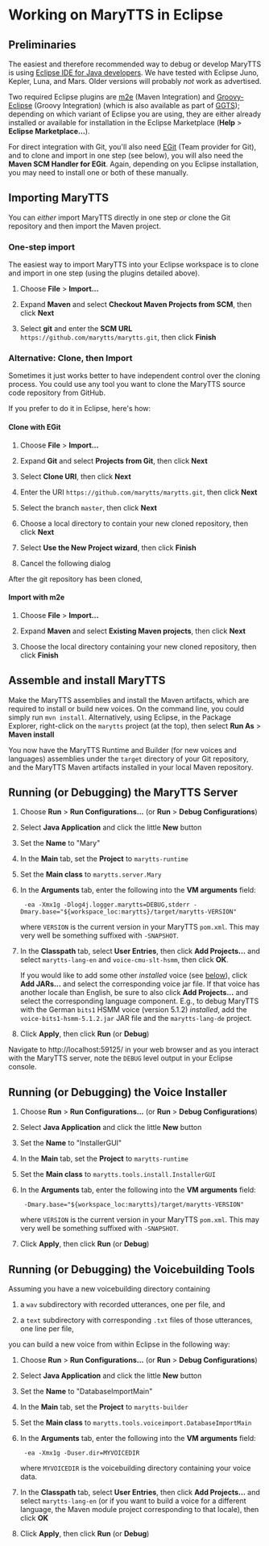 # Working on MaryTTS in Eclipse #

## Preliminaries ##

The easiest and therefore recommended way to debug or develop MaryTTS is using [Eclipse IDE for Java developers](http://eclipse.org).
We have tested with Eclipse Juno, Kepler, Luna, and Mars.
Older versions will probably *not* work as advertised.

Two required Eclipse plugins are [m2e](https://marketplace.eclipse.org/content/maven-integration-eclipse-luna-and-newer) (Maven Integration) and [Groovy-Eclipse](https://github.com/groovy/groovy-eclipse/wiki) (Groovy Integration) (which is also available as part of [GGTS](https://marketplace.eclipse.org/content/groovygrails-tool-suite-ggts-eclipse));
depending on which variant of Eclipse you are using, they are either already installed or available for installation in the Eclipse Marketplace (**Help** > **Eclipse Marketplace...**).

For direct integration with Git, you'll also need [EGit](https://marketplace.eclipse.org/content/egit-git-team-provider) (Team provider for Git), and to clone and import in one step (see below), you will also need the **Maven SCM Handler for EGit**.
Again, depending on you Eclipse installation, you may need to install one or both of these manually.

## Importing MaryTTS ##

You can *either* import MaryTTS directly in one step *or* clone the Git repository and then import the Maven project.

### One-step import ###

The easiest way to import MaryTTS into your Eclipse workspace is to clone and import in one step (using the plugins detailed above).

1. Choose **File** > **Import...**

2. Expand **Maven** and select **Checkout Maven Projects from SCM**, then click **Next**

3. Select **git** and enter the **SCM URL** `https://github.com/marytts/marytts.git`, then click **Finish**

### Alternative: Clone, then Import ###

Sometimes it just works better to have independent control over the cloning process.
You could use any tool you want to clone the MaryTTS source code repository from GitHub.

If you prefer to do it in Eclipse, here's how:

#### Clone with EGit ####

1. Choose **File** > **Import...**

2. Expand **Git** and select **Projects from Git**, then click **Next**

3. Select **Clone URI**, then click **Next**

4. Enter the URI `https://github.com/marytts/marytts.git`, then click **Next**

5. Select the branch `master`, then click **Next**

6. Choose a local directory to contain your new cloned repository, then click **Next**

7. Select **Use the New Project wizard**, then click **Finish**

8. Cancel the following dialog

After the git repository has been cloned, 

#### Import with m2e ####

1. Choose **File** > **Import...**

2. Expand **Maven** and select **Existing Maven projects**, then click **Next**

3. Choose the local directory containing your new cloned repository, then click **Finish**

## Assemble and install MaryTTS ##

Make the MaryTTS assemblies and install the Maven artifacts, which are required to install or build new voices.
On the command line, you could simply run `mvn install`.
Alternatively, using Eclipse, in the Package Explorer, right-click on the `marytts` project (at the top), then select **Run As** > **Maven install**

You now have the MaryTTS Runtime and Builder (for new voices and languages) assemblies under the `target` directory of your Git repository, and the MaryTTS Maven artifacts installed in your local Maven repository.

## Running (or Debugging) the MaryTTS Server ##

1. Choose **Run** > **Run Configurations...** (or **Run** > **Debug Configurations**)

2. Select **Java Application** and click the little **New** button

3. Set the **Name** to "Mary"

4. In the **Main** tab, set the **Project** to `marytts-runtime`

5. Set the **Main class** to `marytts.server.Mary`

6. In the **Arguments** tab, enter the following into the **VM arguments** field:

		-ea -Xmx1g -Dlog4j.logger.marytts=DEBUG,stderr -Dmary.base="${workspace_loc:marytts}/target/marytts-VERSION"

	where `VERSION` is the current version in your MaryTTS `pom.xml`.
	This may very well be something suffixed with `-SNAPSHOT`.

7. In the **Classpath** tab, select **User Entries**, then click **Add Projects...** and
   select `marytts-lang-en` and `voice-cmu-slt-hsmm`, then click **OK**.

   If you would like to add some other *installed* voice (see [below](#running-or-debugging-the-voice-installer)), click **Add JARs...** and select the corresponding voice jar file. If that voice has another locale than English, be sure to also click **Add Projects...** and select the corresponding language component.
   E.g., to debug MaryTTS with the German `bits1` HSMM voice (version 5.1.2) *installed*, add the `voice-bits1-hsmm-5.1.2.jar` JAR file and the `marytts-lang-de` project.

8. Click **Apply**, then click **Run** (or **Debug**)

Navigate to http://localhost:59125/ in your web browser and as you interact with the MaryTTS server, note the `DEBUG` level output in your Eclipse console.

## Running (or Debugging) the Voice Installer ##

1. Choose **Run** > **Run Configurations...** (or **Run** > **Debug Configurations**)

2. Select **Java Application** and click the little **New** button

3. Set the **Name** to "InstallerGUI"

4. In the **Main** tab, set the **Project** to `marytts-runtime`

5. Set the **Main class** to `marytts.tools.install.InstallerGUI`

6. In the **Arguments** tab, enter the following into the **VM arguments** field:

		-Dmary.base="${workspace_loc:marytts}/target/marytts-VERSION"
	
	where `VERSION` is the current version in your MaryTTS `pom.xml`.
	This may very well be something suffixed with `-SNAPSHOT`.

8. Click **Apply**, then click **Run** (or **Debug**)

## Running (or Debugging) the Voicebuilding Tools ##

Assuming you have a new voicebuilding directory containing

1. a `wav` subdirectory with recorded utterances, one per file, and

2. a `text` subdirectory with corresponding `.txt` files of those utterances, one line per file,

you can build a new voice from within Eclipse in the following way:

1. Choose **Run** > **Run Configurations...** (or **Run** > **Debug Configurations**)

2. Select **Java Application** and click the little **New** button

3. Set the **Name** to "DatabaseImportMain"

4. In the **Main** tab, set the **Project** to `marytts-builder`

5. Set the **Main class** to `marytts.tools.voiceimport.DatabaseImportMain`

6. In the **Arguments** tab, enter the following into the **VM arguments** field:

		-ea -Xmx1g -Duser.dir=MYVOICEDIR
	
	where `MYVOICEDIR` is the voicebuilding directory containing your voice data.

7. In the **Classpath** tab, select **User Entries**, then click **Add Projects...** and
   select `marytts-lang-en` (or if you want to build a voice for a different language, the Maven module project corresponding to that locale), then click **OK**

8. Click **Apply**, then click **Run** (or **Debug**)
